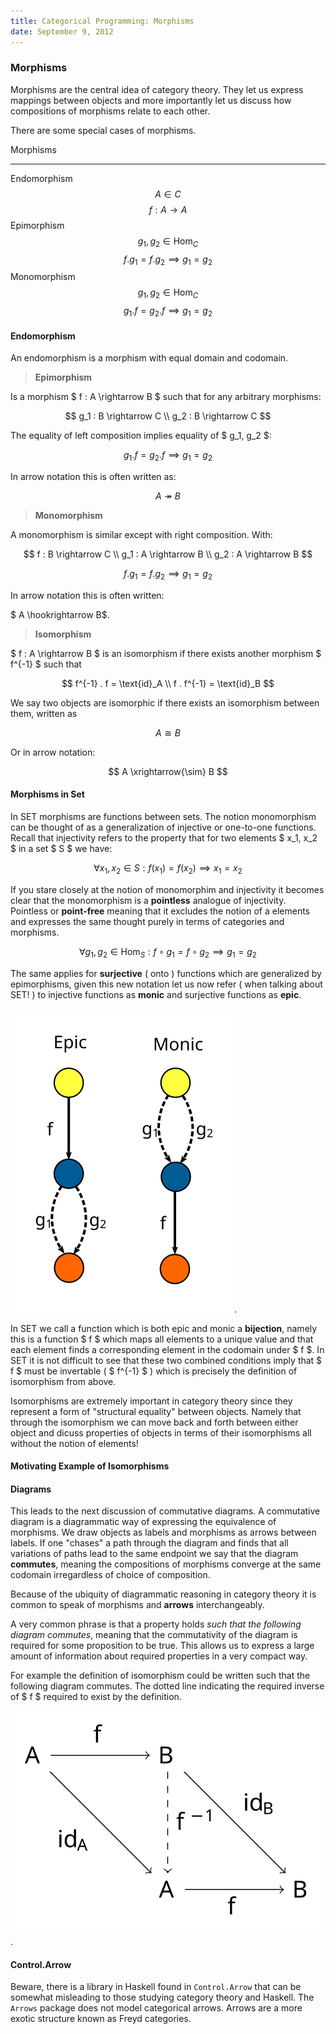```yaml
---
title: Categorical Programming: Morphisms
date: September 9, 2012
---
```


### Morphisms

Morphisms are the central idea of category theory. They let us
express mappings between objects and more importantly let us
discuss how compositions of morphisms relate to each other.

There are some special cases of morphisms.

Morphisms    
------------  ---                              ---
Endomorphism  $$ A \in C $$                    $$ f : A \rightarrow A $$
Epimorphism   $$ g_1, g_2 \in \text{Hom}_C $$  $$  f . g_1  = f . g_2 \implies g_1 = g_2 $$
Monomorphism  $$ g_1, g_2 \in \text{Hom}_C $$  $$  g_1 . f = g_2 . f  \implies g_1 = g_2 $$

#### Endomorphism

An endomorphism is a morphism with equal domain and codomain.

> **Epimorphism**

Is a morphism $ f : A \\rightarrow B $ such that for any arbitrary
morphisms:

$$ 
g_1 : B \rightarrow C \\
g_2 : B \rightarrow C
$$

The equality of left composition implies equality of $ g_1,
g_2 $:

$$ g_1 . f = g_2 . f \implies g_1 = g_2 $$

In arrow notation this is often written as:

$$
A \twoheadrightarrow B
$$

> **Monomorphism**

A monomorphism is similar except with right composition. With:

$$ 
f : B \rightarrow C \\
g_1 : A \rightarrow B \\
g_2 : A \rightarrow B
$$

$$ f . g_1 = f . g_2 \implies g_1 = g_2 $$

In arrow notation this is often written:

$ A \\hookrightarrow B$.

> **Isomorphism**

$ f : A \\rightarrow B $ is an isomorphism if there exists another
morphism $ f^\{-1\} $ such that 

$$ 
    f^{-1} . f = \text{id}_A \\
    f . f^{-1} = \text{id}_B 
$$

We say two objects are isomorphic if there exists an isomorphism
between them,  written as

$$
A \cong B
$$

Or in arrow notation:

$$
A \xrightarrow{\sim} B
$$

#### Morphisms in Set

In SET morphisms are functions between sets. The notion
monomorphism can be thought of as a generalization of
injective or one-to-one functions. Recall that injectivity
refers to the property that for two elements $ x_1, x_2 $ in a
set $ S $ we have:

$$
    \forall x_1, x_2 \in S: f(x_1) = f(x_2) \implies x_1 = x_2
$$

If you stare closely at the notion of monomorphim and injectivity it
becomes clear that the monomorphism is a **pointless** analogue of
injectivity. Pointless or **point-free** meaning that it excludes the
notion of a elements and expresses the same thought purely in terms
of categories and morphisms. 

$$
    \forall g_1, g_2 \in \text{Hom}_S: f \circ g_1 = f \circ g_2 \implies g_1 = g_2
$$


The same applies for **surjective** ( onto ) functions which are
generalized by epimorphisms, given this new notation let us now refer
( when talking about SET! ) to injective functions as **monic** and
surjective functions as **epic**.

![Illustration](/images/epic_monic.svg).

In SET we call a function which is both epic and monic a **bijection**,
namely this is a function $ f $ which maps all elements to a unique
value and that each element finds a corresponding element in the
codomain under $ f $. In SET it is not difficult to see that these two
combined conditions imply that $ f $ must be invertable ( $
f^{-1} $ ) which is precisely
the definition of isomorphism from above.

Isomorphisms are extremely important in category theory since
they represent a form of "structural equality" between objects.
Namely that through the isomorphism we can move back and forth
between either object and dicuss properties of objects in terms
of their isomorphisms all without the notion of elements!


#### Motivating Example of Isomorphisms

#### Diagrams

This leads to the next discussion of commutative diagrams. A
commutative diagram is a diagrammatic way of expressing the
equivalence of morphisms. We draw objects as labels and morphisms
as arrows between labels. If one "chases" a path through the
diagram and finds that all variations of paths lead to the same
endpoint we say that the diagram **commutes**, meaning the
compositions of morphisms converge at the same codomain
irregardless of choice of composition.

Because of the ubiquity of diagrammatic reasoning in category theory it
is common to speak of morphisms and **arrows** interchangeably.

A very common phrase is that a property holds *such that the following
diagram commutes*, meaning that the commutativity of the diagram is
required for some proposition to be true. This allows us to express a
large amount of information about required properties in a very compact
way.

For example the definition of isomorphism could be written such
that the following diagram commutes. The dotted line indicating
the required inverse of $ f $ required to exist by the definition.

![Illustration](/images/iso.svg).

#### Control.Arrow

Beware, there is a library in Haskell found in ``Control.Arrow`` that can
be somewhat misleading to those studying category theory and
Haskell. The ``Arrows`` package does not model categorical
arrows. Arrows are a more exotic structure known as Freyd
categories.
